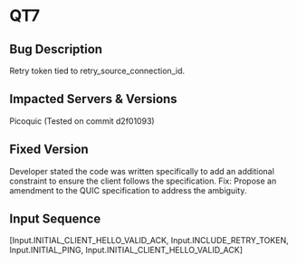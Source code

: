 # QT7

## Bug Description
Retry token tied to retry_source_connection_id.

## Impacted Servers & Versions
Picoquic (Tested on commit d2f01093)

## Fixed Version
Developer stated the code was written specifically to add an additional constraint to ensure the client follows the specification. Fix: Propose an amendment to the QUIC specification to address the ambiguity.

## Input Sequence
[Input.INITIAL_CLIENT_HELLO_VALID_ACK, Input.INCLUDE_RETRY_TOKEN, Input.INITIAL_PING, Input.INITIAL_CLIENT_HELLO_VALID_ACK]
